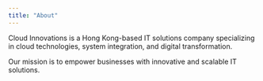 ```yaml
---
title: "About"
---
```


Cloud Innovations is a Hong Kong-based IT solutions company specializing in cloud technologies, system integration, and digital transformation.

Our mission is to empower businesses with innovative and scalable IT solutions.
